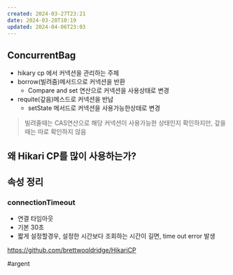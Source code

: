 ```yaml
---
created: 2024-03-27T23:21
date: 2024-03-28T10:19
updated: 2024-04-06T23:03
---
```

## ConcurrentBag
- hikary cp 에서 커넥션을 관리하는 주체
- borrow(빌려줌)메서드으로 커넥션을 반환
	- Compare and set 연산으로 커넥션을 사용상태로 변경
- requite(갚음)메스드로 커넥션을 반납
	- setState 메서드로 커넥션을 사용가능한상태로 변경
> 빌려줄때는 CAS연산으로 해당 커넥션이 사용가능한 상태인지 확인하지만, 갚을때는 따로 확인하지 않음

## 왜 Hikari CP를 많이 사용하는가?

## 속성 정리
### connectionTimeout
- 연결 타임아웃
- 기본 30초
- 짧게 설정할경우, 설정한 시간보다 조회하는 시간이 길면, time out error 발생

https://github.com/brettwooldridge/HikariCP

#argent 